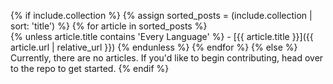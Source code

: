 {% if include.collection %}
  {% assign sorted_posts = (include.collection | sort: 'title') %}
  {% for article in sorted_posts %}    
    {% unless article.title contains 'Every Language' %}
    - [{{ article.title }}]({{ article.url | relative_url }})
    {% endunless %}
  {% endfor %}
{% else %}
Currently, there are no articles. If you'd like to begin contributing, head
over to the repo to get started.
{% endif %}
